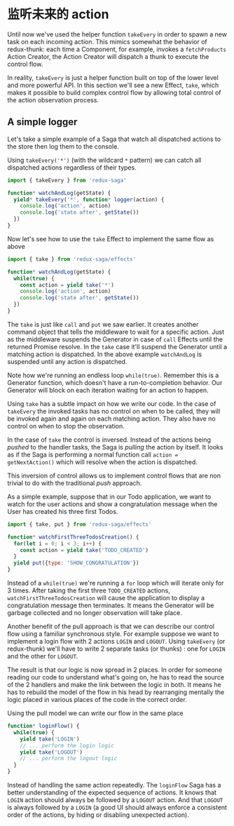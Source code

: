 # 监听未来的 action

Until now we've used the helper function `takeEvery` in order to spawn a new task on
each incoming action. This mimics somewhat the behavior of redux-thunk: each time a
Component, for example, invokes a `fetchProducts` Action Creator, the Action Creator will
dispatch a thunk to execute the control flow.

In reality, `takeEvery` is just a helper function built on top of the lower level and more
powerful API. In this section we'll see a new Effect, `take`, which makes it possible to build complex
control flow by allowing total control of the action observation process.

## A simple logger

Let's take a simple example of a Saga that watch all dispatched actions to the store then
log them to the console.

Using `takeEvery('*')` (with the wildcard `*` pattern) we can catch all dispatched actions regardless
of their types.

```javascript
import { takeEvery } from 'redux-saga'

function* watchAndLog(getState) {
  yield* takeEvery('*', function* logger(action) {
    console.log('action', action)
    console.log('state after', getState())
  })
}
```

Now let's see how to use the `take` Effect to implement the same flow as above

```javascript
import { take } from 'redux-saga/effects'

function* watchAndLog(getState) {
  while(true) {
    const action = yield take('*')
    console.log('action', action)
    console.log('state after', getState())
  })
}
```

The `take` is just like `call` and `put` we saw earlier. It creates another command object
that tells the middleware to wait for a specific action. Just as the middleware suspends
the Generator in case of `call` Effects until the returned Promise resolve. In the `take`
case it'll suspend the Generator until a matching action is dispatched. In the above example
`watchAndLog` is suspended until any action is dispatched.

Note how we're running an endless loop `while(true)`. Remember this is a Generator function,
which doesn't have a run-to-completion behavior. Our Generator will block on each iteration
waiting for an action to happen.

Using `take` has a subtle impact on how we write our code. In the case of `takeEvery` the invoked
tasks has no control on when to be called, they will be invoked again and again on each matching
action. They also have no control on when to stop the observation.

In the case of `take` the control is inversed. Instead of the actions being *pushed* to the
handler tasks, the Saga is *pulling* the action by itself. It looks as if the Saga is performing
a normal function call `action = getNextAction()` which will resolve when the action is
dispatched.

This inversion of control allows us to implement control flows that are non trivial to do with
the traditional *push* approach.

As a simple example, suppose that in our Todo application, we want to watch for the user actions
and show a congratulation message when the User has created his three first Todos.

```javascript
import { take, put } from 'redux-saga/effects'

function* watchFirstThreeTodosCreation() {
  for(let i = 0; i < 3; i++) {
    const action = yield take('TODO_CREATED')
  }
  yield put({type: 'SHOW_CONGRATULATION'})
}
```

Instead of a `while(true)` we're running a `for` loop which will iterate only for 3 times. After
taking the first three `TODO_CREATED` actions, `watchFirstThreeTodosCreation` will cause the
application to display a congratulation message then terminates. It means the Generator will be
garbage collected and no longer observation will take place.

Another benefit of the pull approach is that we can describe our control flow using a familiar
synchronous style. For example suppose we want to implement a login flow with 2 actions `LOGIN`
and `LOGOUT`. Using `takeEvery` (or redux-thunk) we'll have to write 2 separate tasks (or thunks) : one for
`LOGIN` and the other for `LOGOUT`.

The result is that our logic is now spread in 2 places. In order for someone reading our code to
understand what's going on, he has to read the source of the 2 handlers and make the link
between the logic in both. It means he has to rebuild the model of the flow in his head
by rearranging mentally the logic placed in various places of the code in the correct
order.

Using the pull model we can write our flow in the same place

```javascript
function* loginFlow() {
  while(true) {
    yield take('LOGIN')
    // ... perform the login logic
    yield take('LOGOUT')
    // ... perform the logout logic
  }
}
```

Instead of handling the same action repeatedly. The `loginFlow` Saga has a better understanding
of the expected sequence of actions. It knows that `LOGIN` action should always be followed by
a `LOGOUT` action. And that `LOGOUT` is always followed by a `LOGIN` (a good UI should always enforce
a consistent order of the actions, by hiding or disabling unexpected action).
